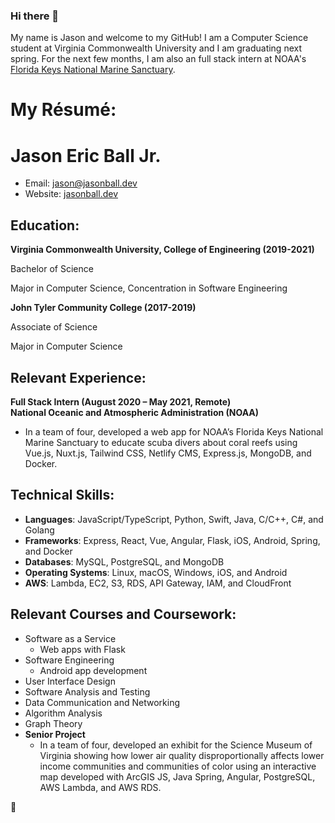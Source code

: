 ### Hi there 👋

My name is Jason and welcome to my GitHub! I am a Computer Science student at Virginia Commonwealth University and I am graduating next spring. For the next few months, I am also an full stack intern at NOAA's [Florida Keys National Marine Sanctuary](https://floridakeys.noaa.gov/welcome.html).

# My Résumé:

# Jason Eric Ball Jr.
- Email: [jason@jasonball.dev](mailto:jason@jasonball.dev)
- Website: [jasonball.dev](https://jasonball.dev)

## Education:
**Virginia Commonwealth University, College of Engineering (2019-2021)**

Bachelor of Science

Major in Computer Science, Concentration in Software Engineering

**John Tyler Community College (2017-2019)**

Associate of Science

Major in Computer Science

## Relevant Experience:
**Full Stack Intern (August 2020 – May 2021, Remote)**\
**National Oceanic and Atmospheric Administration (NOAA)**
- In a team of four, developed a web app for NOAA’s Florida Keys National Marine Sanctuary to educate scuba divers about coral reefs using Vue.js, Nuxt.js, Tailwind CSS, Netlify CMS, Express.js, MongoDB, and Docker.

## Technical Skills:
- **Languages**: JavaScript/TypeScript, Python, Swift, Java, C/C++, C#, and Golang
- **Frameworks**: Express, React, Vue, Angular, Flask, iOS, Android, Spring, and Docker
- **Databases**: MySQL, PostgreSQL, and MongoDB
- **Operating Systems**: Linux, macOS, Windows, iOS, and Android
- **AWS**: Lambda, EC2, S3, RDS, API Gateway, IAM, and CloudFront

## Relevant Courses and Coursework:
- Software as a Service
  - Web apps with Flask
- Software Engineering
  - Android app development
- User Interface Design
- Software Analysis and Testing
- Data Communication and Networking
- Algorithm Analysis
- Graph Theory
- **Senior Project**
  - In a team of four, developed an exhibit for the Science Museum of Virginia showing how lower air quality disproportionally affects lower income communities and communities of color using an interactive map developed with ArcGIS JS, Java Spring, Angular, PostgreSQL, AWS Lambda, and AWS RDS.

🌈
